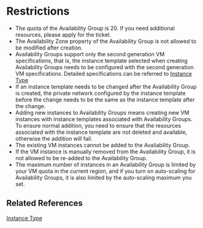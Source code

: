 # Restrictions

* The quota of the Availability Group is 20. If you need additional resources, please apply for the ticket.
* The Availability Zone property of the Availability Group is not allowed to be modified after creation.
* Availability Groups support only the second generation VM specifications, that is, the instance template selected when creating Availability Groups needs to be configured with the second generation VM specifications. Detailed specifications can be referred to [Instance Type](../../Virtual-Machine/Introduction/Instance-Type-Family.md)
* If an instance template needs to be changed after the Availability Group is created, the private network configured by the instance template before the change needs to be the same as the instance template after the change.
* Adding new instances to Availability Groups means creating new VM instances with instance templates associated with Availability Groups. To ensure normal addition, you need to ensure that the resources associated with the instance template are not deleted and available, otherwise the addition will fail.
* The existing VM instances cannot be added to the Availability Group.
* If the VM instance is manually removed from the Availability Group, it is not allowed to be re-added to the Availability Group.
* The maximum number of instances in an Availability Group is limited by your VM quota in the current region, and if you turn on auto-scaling for Availability Groups, it is also limited by the auto-scaling maximum you set.

## Related References

[Instance Type](../../Virtual-Machine/Introduction/Instance-Type-Family.md)
